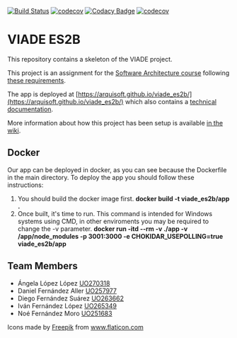 [![Build Status](https://travis-ci.org/Arquisoft/viade_es2b.svg?branch=master)](https://travis-ci.org/Arquisoft/viade_es2b)
[![codecov](https://codecov.io/gh/Arquisoft/viade_es2b/branch/master/graph/badge.svg)](https://codecov.io/gh/Arquisoft/viade_es2b)
[![Codacy Badge](https://api.codacy.com/project/badge/Grade/a51341bb04f849ed8fec4356591860e7)](https://www.codacy.com/gh/Arquisoft/viade_es2b?utm_source=github.com&amp;utm_medium=referral&amp;utm_content=Arquisoft/viade_es2b&amp;utm_campaign=Badge_Grade)
[![codecov](https://codecov.io/gh/Arquisoft/viade_es2b/branch/develop_UO270318/graph/badge.svg)](https://codecov.io/gh/Arquisoft/viade_es2b)

# VIADE ES2B

This repository contains a skeleton of the VIADE project.

This project is an assignment for the [Software Architecture course](https://arquisoft.github.io/) following [these requirements](https://labra.solid.community/public/SoftwareArchitecture/AssignmentDescription/).

The app is deployed at [https://arquisoft.github.io/viade_es2b/](https://arquisoft.github.io/viade_es2b/) which also contains a [technical documentation](https://arquisoft.github.io/viade_es2b/docs).

More information about how this project has been setup is available [in the wiki](https://github.com/Arquisoft/viade_es2b/wiki).

## Docker
Our app can be deployed in docker, as you can see because the Dockerfile in the main directory. To deploy the app you should follow these instructions:

1. You should build the docker image first.
    **docker build -t viade_es2b/app .**
2. Once built, it's time to run. This command is intended for Windows systems using CMD, in other enviroments you may be required to change the -v parameter.
    **docker run -itd --rm -v ./app -v /app/node_modules -p 3001:3000 -e CHOKIDAR_USEPOLLING=true viade_es2b/app**

## Team Members
 
-   Ángela López López [UO270318](https://github.com/Ainiall)
-   Daniel Fernández Aller [UO257977](https://github.com/daniferna)
-   Diego Fernández Suárez [UO263662](https://github.com/UO263662)
-   Iván Fernández López [UO265349](https://github.com/uo265349)
-   Noé Fernández Moro [UO251683](https://github.com/UO251683)

Icons made by <a href="https://www.flaticon.com/authors/freepik" title="Freepik">Freepik</a> from <a href="https://www.flaticon.com/" title="Flaticon"> www.flaticon.com</a>
